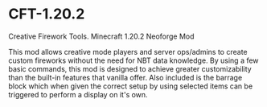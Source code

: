 # CFT-1.20.2
Creative Firework Tools. Minecraft 1.20.2 Neoforge Mod

This mod allows creative mode players and server ops/admins to create custom fireworks without the need for NBT data knowledge.
By using a few basic commands, this mod is designed to achieve greater customizability than the built-in features that vanilla offer.
Also included is the barrage block which when given the correct setup by using selected items can be triggered to perform a display on it's own.
